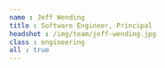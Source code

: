 ```yaml
---
name : Jeff Wending
title : Software Engineer, Principal
headshot : /img/team/jeff-wending.jpg
class : engineering
all : true
---
```

